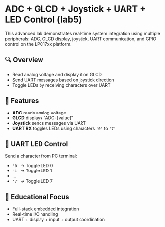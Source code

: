 
# ADC + GLCD + Joystick + UART + LED Control (lab5)

This advanced lab demonstrates real-time system integration using multiple peripherals: ADC, GLCD display, joystick, UART communication, and GPIO control on the LPC17xx platform.

## 🔍 Overview

- Read analog voltage and display it on GLCD
- Send UART messages based on joystick direction
- Toggle LEDs by receiving characters over UART

## 🧭 Features

- **ADC** reads analog voltage
- **GLCD** displays "ADC: [value]"
- **Joystick** sends messages via UART
- **UART RX** toggles LEDs using characters `'0'` to `'7'`

## 💬 UART LED Control

Send a character from PC terminal:
- `'0'` → Toggle LED 0
- `'1'` → Toggle LED 1
- ...
- `'7'` → Toggle LED 7

## 🎯 Educational Focus

- Full-stack embedded integration
- Real-time I/O handling
- UART + display + input + output coordination
